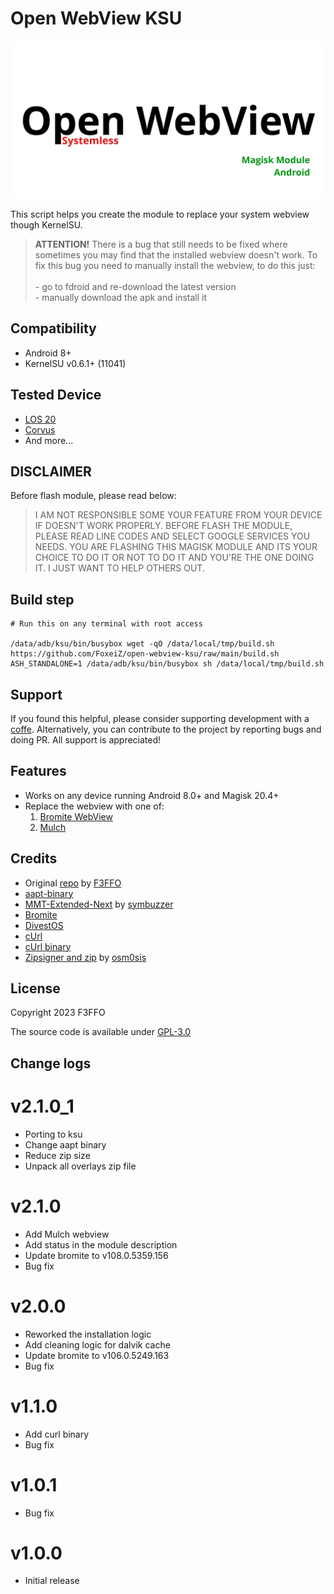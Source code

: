 # Open WebView KSU

![Open WebView](https://raw.githubusercontent.com/FoxeiZ/open-webview-ksu/main/img/logo.png)

This script helps you create the module to replace your system webview though KernelSU.

>**ATTENTION!** There is a bug that still needs to be fixed where sometimes you may find that the installed webview doesn't work. To fix this bug you need to manually install the webview, to do this just:<br/><br/>- go to fdroid and re-download the latest version<br/>- manually download the apk and install it

## Compatibility

- Android 8+
- KernelSU v0.6.1+ (11041)

## Tested Device

- [LOS 20](https://lineageos.org/)
- [Corvus](https://github.com/Corvus-AOSP)
- And more...

## DISCLAIMER

Before flash module, please read below:
>I AM NOT RESPONSIBLE SOME YOUR FEATURE FROM YOUR DEVICE IF DOESN'T WORK PROPERLY. BEFORE FLASH THE MODULE, PLEASE READ LINE CODES AND SELECT GOOGLE SERVICES YOU NEEDS. YOU ARE FLASHING THIS MAGISK MODULE AND ITS YOUR CHOICE TO DO IT OR NOT TO DO IT AND YOU'RE THE ONE DOING IT. I JUST WANT TO HELP OTHERS OUT.

## Build step

```
# Run this on any terminal with root access

/data/adb/ksu/bin/busybox wget -qO /data/local/tmp/build.sh https://github.com/FoxeiZ/open-webview-ksu/raw/main/build.sh
ASH_STANDALONE=1 /data/adb/ksu/bin/busybox sh /data/local/tmp/build.sh

```

## Support

If you found this helpful, please consider supporting development with a [coffe](https://www.paypal.me/f3ff0). Alternatively, you can contribute to the project by reporting bugs and doing PR. All support is appreciated!

## Features

- Works on any device running Android 8.0+ and Magisk 20.4+
- Replace the webview with one of:
    1. [Bromite WebView](https://github.com/bromite/bromite)
    2. [Mulch](https://gitlab.com/divested-mobile/mulch)

## Credits

- Original [repo](https://github.com/Magisk-Modules-Alt-Repo/open_webview) by [F3FFO](https://github.com/F3FFO/)
- [aapt-binary](https://github.com/JonForShort/android-tools)
- [MMT-Extended-Next](https://github.com/symbuzzer/MMT-Extended-Next) by [symbuzzer](https://github.com/symbuzzer)
- [Bromite](https://github.com/bromite/bromite)
- [DivestOS](https://gitlab.com/divested-mobile)
- [cUrl](https://github.com/curl/curl)
- [cUrl binary](https://github.com/F3FFO/compile_zlib_openssl_curl_android)
- [Zipsigner and zip](https://github.com/Magisk-Modules-Repo/zipsigner) by [osm0sis](https://github.com/osm0sis)

## License

Copyright 2023 F3FFO

The source code is available under [GPL-3.0](https://github.com/Magisk-Modules-Alt-Repo/open_fonts/blob/master/LICENSE)

## Change logs

# v2.1.0_1

- Porting to ksu
- Change aapt binary
- Reduce zip size
- Unpack all overlays zip file

# v2.1.0

- Add Mulch webview
- Add status in the module description
- Update bromite to v108.0.5359.156
- Bug fix

# v2.0.0

- Reworked the installation logic
- Add cleaning logic for dalvik cache
- Update bromite to v106.0.5249.163
- Bug fix

# v1.1.0

- Add curl binary
- Bug fix

# v1.0.1

- Bug fix

# v1.0.0

- Initial release
